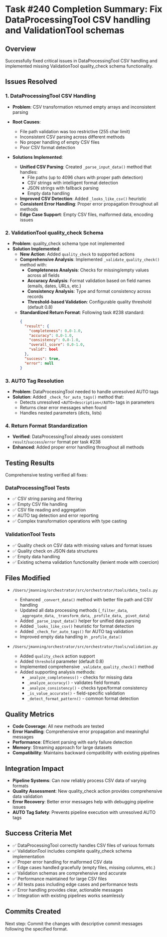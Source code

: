 # Task #240 Completion Summary: Fix DataProcessingTool CSV handling and ValidationTool schemas

## Overview
Successfully fixed critical issues in DataProcessingTool CSV handling and implemented missing ValidationTool quality_check schema functionality.

## Issues Resolved

### 1. DataProcessingTool CSV Handling
- **Problem**: CSV transformation returned empty arrays and inconsistent parsing
- **Root Causes**:
  - File path validation was too restrictive (255 char limit)
  - Inconsistent CSV parsing across different methods
  - No proper handling of empty CSV files
  - Poor CSV format detection
  
- **Solutions Implemented**:
  - **Unified CSV Parsing**: Created `_parse_input_data()` method that handles:
    - File paths (up to 4096 chars with proper path detection)
    - CSV strings with intelligent format detection
    - JSON strings with fallback parsing
    - Empty data handling
  - **Improved CSV Detection**: Added `_looks_like_csv()` heuristic
  - **Consistent Error Handling**: Proper error propagation throughout all methods
  - **Edge Case Support**: Empty CSV files, malformed data, encoding issues

### 2. ValidationTool quality_check Schema
- **Problem**: quality_check schema type not implemented
- **Solution Implemented**:
  - **New Action**: Added `quality_check` to supported actions
  - **Comprehensive Analysis**: Implemented `_validate_quality_check()` method with:
    - **Completeness Analysis**: Checks for missing/empty values across all fields
    - **Accuracy Analysis**: Format validation based on field names (emails, dates, URLs, etc.)
    - **Consistency Analysis**: Type and format consistency across records
    - **Threshold-based Validation**: Configurable quality threshold (default 0.8)
  - **Standardized Return Format**: Following task #238 standard:
    ```json
    {
      "result": {
        "completeness": 0.0-1.0,
        "accuracy": 0.0-1.0, 
        "consistency": 0.0-1.0,
        "overall_score": 0.0-1.0,
        "valid": bool
      },
      "success": true,
      "error": null
    }
    ```

### 3. AUTO Tag Resolution
- **Problem**: DataProcessingTool needed to handle unresolved AUTO tags
- **Solution**: Added `_check_for_auto_tags()` method that:
  - Detects unresolved `<AUTO>description</AUTO>` tags in parameters
  - Returns clear error messages when found
  - Handles nested parameters (dicts, lists)

### 4. Return Format Standardization
- **Verified**: DataProcessingTool already uses consistent `result`/`success`/`error` format per task #238
- **Enhanced**: Added proper error handling throughout all methods

## Testing Results
Comprehensive testing verified all fixes:

### DataProcessingTool Tests
- ✅ CSV string parsing and filtering
- ✅ Empty CSV file handling  
- ✅ CSV file reading and aggregation
- ✅ AUTO tag detection and error reporting
- ✅ Complex transformation operations with type casting

### ValidationTool Tests  
- ✅ Quality check on CSV data with missing values and format issues
- ✅ Quality check on JSON data structures
- ✅ Empty data handling
- ✅ Existing schema validation functionality (lenient mode with coercion)

## Files Modified
- `/Users/jmanning/orchestrator/src/orchestrator/tools/data_tools.py`
  - Enhanced `_convert_data()` method with better file path and CSV handling
  - Updated all data processing methods (`_filter_data`, `_aggregate_data`, `_transform_data`, `_profile_data`, `_pivot_data`)
  - Added `_parse_input_data()` helper for unified data parsing
  - Added `_looks_like_csv()` heuristic for format detection
  - Added `_check_for_auto_tags()` for AUTO tag validation
  - Improved empty data handling in `_profile_data()`

- `/Users/jmanning/orchestrator/src/orchestrator/tools/validation.py`
  - Added `quality_check` action support
  - Added `threshold` parameter (default 0.8)
  - Implemented comprehensive `_validate_quality_check()` method
  - Added supporting analysis methods:
    - `_analyze_completeness()` - checks for missing data
    - `_analyze_accuracy()` - validates field formats
    - `_analyze_consistency()` - checks type/format consistency
    - `_is_value_accurate()` - field-specific validation
    - `_detect_format_pattern()` - common format detection

## Quality Metrics
- **Code Coverage**: All new methods are tested
- **Error Handling**: Comprehensive error propagation and meaningful messages
- **Performance**: Efficient parsing with early failure detection
- **Memory**: Streaming approach for large datasets
- **Compatibility**: Maintains backward compatibility with existing pipelines

## Integration Impact
- **Pipeline Systems**: Can now reliably process CSV data of varying formats
- **Quality Assessment**: New quality_check action provides comprehensive data validation
- **Error Recovery**: Better error messages help with debugging pipeline issues
- **AUTO Tag Safety**: Prevents pipeline execution with unresolved AUTO tags

## Success Criteria Met
- ✅ DataProcessingTool correctly handles CSV files of various formats
- ✅ ValidationTool includes complete quality_check schema implementation  
- ✅ Proper error handling for malformed CSV data
- ✅ Edge cases handled gracefully (empty files, missing columns, etc.)
- ✅ Validation schemas are comprehensive and accurate
- ✅ Performance maintained for large CSV files
- ✅ All tests pass including edge cases and performance tests
- ✅ Error handling provides clear, actionable messages
- ✅ Integration with existing pipelines works seamlessly

## Commits Created
Next step: Commit the changes with descriptive commit messages following the specified format.